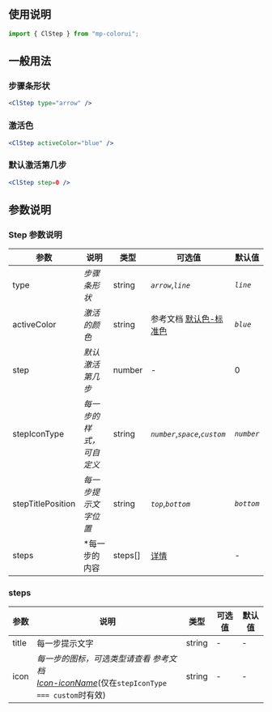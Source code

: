 ## 使用说明

```jsx
import { ClStep } from "mp-colorui";
```

## 一般用法

### 步骤条形状

```jsx
<ClStep type="arrow" />
```

### 激活色

```jsx
<ClStep activeColor="blue" />
```

### 默认激活第几步

```jsx
<ClStep step=0 />
```

## 参数说明

### Step 参数说明

| 参数              | 说明                     | 类型    | 可选值                                          | 默认值     |
| ----------------- | ------------------------ | ------- | ----------------------------------------------- | ---------- |
| type              | _步骤条形状_             | string  | _`arrow`_,_`line`_                              | _`line`_   |
| activeColor       | _激活的颜色_             | string  | 参考文档 [默认色-标准色](/home/color?id=标准色) | _`blue`_   |
| step              | _默认激活第几步_         | number  | -                                               | 0          |
| stepIconType      | _每一步的样式，可自定义_ | string  | _`number`_,_`space`_,_`custom`_                 | _`number`_ |
| stepTitlePosition | _每一步提示文字位置_     | string  | _`top`_,_`bottom`_                              | _`bottom`_ |
| steps             | \*每一步的内容           | steps[] | [详情](/view/steps?id=steps)                    | -          |

### steps

| 参数  | 说明                                                                                                                       | 类型   | 可选值 | 默认值 |
| ----- | -------------------------------------------------------------------------------------------------------------------------- | ------ | ------ | ------ |
| title | 每一步提示文字                                                                                                             | string | -      | -      |
| icon  | _每一步的图标，可选类型请查看 参考文档 <br />[Icon-iconName](/base/icon?id=iconname)_(仅在`stepIconType === custom`时有效) | string | -      | -      |

<FloatPhone url="https://yinliangdream.github.io/mp-colorui-h5-demo/#/pages/components/steps/index" />
